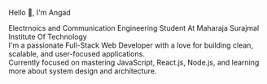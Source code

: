 Hello 👋, I'm Angad 

Electrnoics and Communication Engineering Student At Maharaja Surajmal Institute Of Technology<br/>
I'm a passionate Full-Stack Web Developer with a love for building clean, scalable, and user-focused applications.<br/>
Currently focused on mastering JavaScript, React.js, Node.js, and learning more about system design and architecture.<br/>
